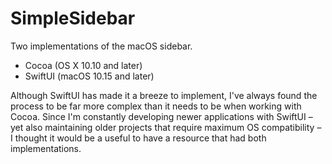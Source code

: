 # SimpleSidebar
Two implementations of the macOS sidebar.

- Cocoa (OS X 10.10 and later)
- SwiftUI (macOS 10.15 and later)

Although SwiftUI has made it a breeze to implement, I've always found the process to be far more complex than it needs to be when working with Cocoa. Since I'm constantly developing newer applications with SwiftUI – yet also maintaining older projects that require maximum OS compatibility – I thought it would be a useful to have a resource that had both implementations.
